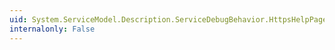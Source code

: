 ```yaml
---
uid: System.ServiceModel.Description.ServiceDebugBehavior.HttpsHelpPageEnabled
internalonly: False
---
```

